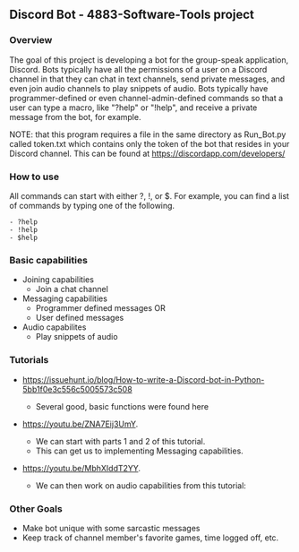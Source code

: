 ## Discord Bot - 4883-Software-Tools project

### Overview

The goal of this project is developing a bot for the group-speak application, Discord. Bots typically have all the permissions of a user on a Discord channel in that they can chat in text channels, send private messages, and even join audio channels to play snippets of audio. Bots typically have programmer-defined or even channel-admin-defined commands so that a user can type a macro, like "?help" or "!help", and receive a private message from the bot, for example.

NOTE: that this program requires a file in the same directory as Run_Bot.py called token.txt which contains only the token of the bot that resides in your Discord channel. This can be found at https://discordapp.com/developers/

### How to use

All commands can start with either ?, !, or $. For example, you can find a list of commands by typing one of the following.

    - ?help
    - !help
    - $help

### Basic capabilities

- Joining capabilities
    - Join a chat channel
- Messaging capabilities 
    - Programmer defined messages OR
    - User defined messages
- Audio capabilites
    - Play snippets of audio

### Tutorials 

- https://issuehunt.io/blog/How-to-write-a-Discord-bot-in-Python-5bb1f0e3c556c5005573c508
    - Several good, basic functions were found here 

- https://youtu.be/ZNA7Eij3UmY.
    - We can start with parts 1 and 2 of this tutorial.
    - This can get us to implementing Messaging capabilities.

- https://youtu.be/MbhXIddT2YY.
    - We can then work on audio capabilities from this tutorial: 

### Other Goals

- Make bot unique with some sarcastic messages
- Keep track of channel member's favorite games, time logged off, etc.
